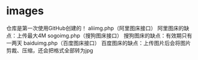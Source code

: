 # images 
仓库是第一次使用GitHub创建的！
aliimg.php（阿里图床接口）
阿里图床的缺点：上传最大4M
sogoimg.php（搜狗图床接口）
搜狗图床的缺点：有效期只有一两天
baiduimg.php（百度图床接口）
百度图床的缺点：上传图片后会将图片剪裁、压缩，还会把格式全部转为jpg
